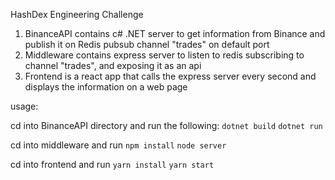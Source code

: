 HashDex Engineering Challenge


1. BinanceAPI contains c# .NET server to get information from Binance and publish it on Redis pubsub channel "trades" on default port
2. Middleware contains express server to listen to redis subscribing to channel "trades", and exposing it as an api 
3. Frontend is a react app that calls the express server every second and displays the information on a web page


usage:

cd into BinanceAPI directory and run the following:
`dotnet build`
`dotnet run`

cd into middleware and run
`npm install`
`node server`

cd into frontend and run
`yarn install`
`yarn start`